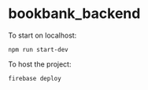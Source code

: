 # bookbank_backend

To start on localhost:

```
npm run start-dev
```

To host the project:
```
firebase deploy
```

